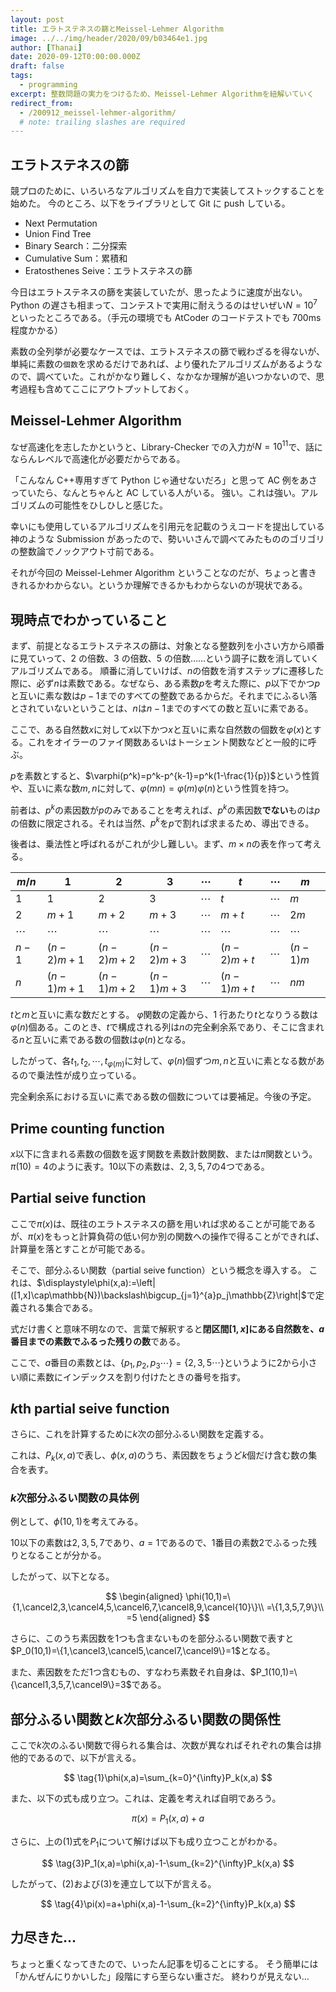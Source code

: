 ```yaml
---
layout: post
title: エラトステネスの篩とMeissel-Lehmer Algorithm
image: ../../img/header/2020/09/b03464e1.jpg
author: [Thanai]
date: 2020-09-12T0:00:00.000Z
draft: false
tags:
  - programming
excerpt: 整数問題の実力をつけるため、Meissel-Lehmer Algorithmを紐解いていく
redirect_from:
  - /200912_meissel-lehmer-algorithm/
  # note: trailing slashes are required
---
```


## エラトステネスの篩

競プロのために、いろいろなアルゴリズムを自力で実装してストックすることを始めた。
今のところ、以下をライブラリとして Git に push している。

- Next Permutation
- Union Find Tree
- Binary Search：二分探索
- Cumulative Sum：累積和
- Eratosthenes Seive：エラトステネスの篩

今日はエラトステネスの篩を実装していたが、思ったように速度が出ない。Python の遅さも相まって、コンテストで実用に耐えうるのはせいぜい$N=10^7$といったところである。（手元の環境でも AtCoder のコードテストでも 700ms 程度かかる）

素数の全列挙が必要なケースでは、エラトステネスの篩で戦わざるを得ないが、単純に素数の`個数`を求めるだけであれば、より優れたアルゴリズムがあるようなので、調べていた。これがかなり難しく、なかなか理解が追いつかないので、思考過程も含めてここにアウトプットしておく。

## Meissel-Lehmer Algorithm

なぜ高速化を志したかというと、Library-Checker での入力が$N=10^{11}$で、話にならんレベルで高速化が必要だからである。

「こんなん C++専用すぎて Python じゃ通せないだろ」と思って AC 例をあさっていたら、なんとちゃんと AC している人がいる。
強い。これは強い。アルゴリズムの可能性をひしひしと感じた。

幸いにも使用しているアルゴリズムを引用元を記載のうえコードを提出している神のような Submission があったので、勢いいさんで調べてみたもののゴリゴリの整数論でノックアウト寸前である。

それが今回の Meissel-Lehmer Algorithm ということなのだが、ちょっと書ききれるかわからない。というか理解できるかもわからないのが現状である。

## 現時点でわかっていること

まず、前提となるエラトステネスの篩は、対象となる整数列を小さい方から順番に見ていって、2 の倍数、3 の倍数、5 の倍数……という調子に数を消していくアルゴリズムである。
順番に消していけば、$n$の倍数を消すステップに遷移した際に、必ず$n$は素数である。なぜなら、ある素数$p$を考えた際に、$p$以下でかつ$p$と互いに素な数は$p-1$までのすべての整数であるからだ。それまでにふるい落とされていないということは、$n$は$n-1$までのすべての数と互いに素である。

ここで、ある自然数$x$に対して$x$以下かつ$x$と互いに素な自然数の個数を$\varphi(x)$とする。これをオイラーのファイ関数あるいはトーシェント関数などと一般的に呼ぶ。

$p$を素数とすると、$\varphi(p^k)=p^k-p^{k-1}=p^k(1-\frac{1}{p})$という性質や、互いに素な数$m,n$に対して、$\varphi(mn)=\varphi(m)\varphi(n)$という性質を持つ。

前者は、$p^k$の素因数が$p$のみであることを考えれば、$p^k$の素因数**でない**ものは$p$の倍数に限定される。それは当然、$p^k$を$p$で割れば求まるため、導出できる。

後者は、乗法性と呼ばれるがこれが少し難しい。まず、$m\times{n}$の表を作って考える。

| $m/n$    | $1$        | $2$        | $3$        | $\cdots$ | $t$        | $\cdots$ | $m$      |
| -------- | ---------- | ---------- | ---------- | -------- | ---------- | -------- | -------- |
| $1$      | $1$        | $2$        | $3$        | $\cdots$ | $t$        | $\cdots$ | $m$      |
| $2$      | $m+1$      | $m+2$      | $m+3$      | $\cdots$ | $m+t$      | $\cdots$ | $2m$     |
| $\cdots$ | $\cdots$   | $\cdots$   | $\cdots$   | $\cdots$ | $\cdots$   | $\cdots$ | $\cdots$ |
| $n-1$    | $(n-2)m+1$ | $(n-2)m+2$ | $(n-2)m+3$ | $\cdots$ | $(n-2)m+t$ | $\cdots$ | $(n-1)m$ |
| $n$      | $(n-1)m+1$ | $(n-1)m+2$ | $(n-1)m+3$ | $\cdots$ | $(n-1)m+t$ | $\cdots$ | $nm$     |

$t$と$m$と互いに素な数だとする。
$\varphi$関数の定義から、1 行あたり$t$となりうる数は$\varphi(n)$個ある。このとき、$t$で構成される列は$n$の完全剰余系であり、そこに含まれる$n$と互いに素である数の個数は$\varphi(n)$となる。

したがって、各$t_1,t_2,\cdots,t_{\varphi(m)}$に対して、$\varphi(n)$個ずつ$m,n$と互いに素となる数があるので乗法性が成り立っている。

完全剰余系における互いに素である数の個数については要補足。今後の予定。

## Prime counting function

$x$以下に含まれる素数の個数を返す関数を素数計数関数、または$\pi$関数という。
$\pi(10)=4$のように表す。$10$以下の素数は、$2,3,5,7$の$4$つである。

## Partial seive function

ここで$\pi(x)$は、既往のエラトステネスの篩を用いれば求めることが可能であるが、$\pi(x)$をもっと計算負荷の低い何か別の関数への操作で得ることができれば、計算量を落とすことが可能である。

そこで、部分ふるい関数（partial seive function）という概念を導入する。
これは、$\displaystyle\phi(x,a):=\left|([1,x]\cap\mathbb{N})\backslash\bigcup_{j=1}^{a}p_j\mathbb{Z}\right|$で定義される集合である。

式だけ書くと意味不明なので、言葉で解釈すると**閉区間$[1,x]$にある自然数を、$a$番目までの素数でふるった残りの数**である。

ここで、$a$番目の素数とは、$\{p_1,p_2,p_3\cdots\}=\{2,3,5\cdots\}$というように$2$から小さい順に素数にインデックスを割り付けたときの番号を指す。

## $k$th partial seive function

さらに、これを計算するために$k$次の部分ふるい関数を定義する。

これは、$P_k(x,a)$で表し、$\phi(x,a)$のうち、素因数をちょうど$k$個だけ含む数の集合を表す。

### $k$次部分ふるい関数の具体例

例として、$\phi(10,1)$を考えてみる。

$10$以下の素数は$2,3,5,7$であり、$a=1$であるので、$1$番目の素数$2$でふるった残りとなることが分かる。

したがって、以下となる。

$$
\begin{aligned}
\phi(10,1)=\{1,\cancel2,3,\cancel4,5,\cancel6,7,\cancel8,9,\cancel{10}\}\\
=\{1,3,5,7,9\}\\ =5
\end{aligned}
$$

さらに、このうち素因数を$1$つも含まないものを部分ふるい関数で表すと$P_0(10,1)=\{1,\cancel3,\cancel5,\cancel7,\cancel9\}=1$となる。

また、素因数をただ$1$つ含むもの、すなわち素数それ自身は、$P_1(10,1)=\{\cancel1,3,5,7,\cancel9\}=3$である。

## 部分ふるい関数と$k$次部分ふるい関数の関係性

ここで$k$次のふるい関数で得られる集合は、次数が異なればそれぞれの集合は排他的であるので、以下が言える。

$$
\tag{1}\phi(x,a)=\sum_{k=0}^{\infty}P_k(x,a)
$$

また、以下の式も成り立つ。これは、定義を考えれば自明であろう。

$$
\tag{2}\pi(x)=P_1(x,a)+a
$$

さらに、上の$(1)$式を$P_1$について解けば以下も成り立つことがわかる。

$$
\tag{3}P_1(x,a)=\phi(x,a)-1-\sum_{k=2}^{\infty}P_k(x,a)
$$

したがって、$(2)$および$(3)$を連立して以下が言える。

$$
\tag{4}\pi(x)=a+\phi(x,a)-1-\sum_{k=2}^{\infty}P_k(x,a)
$$

## 力尽きた…

ちょっと重くなってきたので、いったん記事を切ることにする。
そう簡単には「かんぜんにりかいした」段階にすら至らない重さだ。
終わりが見えない…
